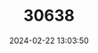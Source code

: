 ---
title: "30638"
category: "Ardisia subsessilifolia"
draft: false
date: 2024-02-22 13:03:50
languages:
  Spanish; Castilian: ["Hoja Lisa"]
---